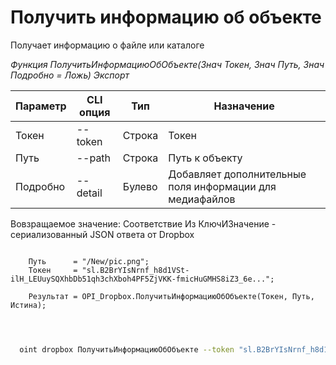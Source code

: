 ﻿---
sidebar_position: 1
---

# Получить информацию об объекте
 Получает информацию о файле или каталоге


*Функция ПолучитьИнформациюОбОбъекте(Знач Токен, Знач Путь, Знач Подробно = Ложь) Экспорт*

  | Параметр | CLI опция | Тип | Назначение |
  |-|-|-|-|
  | Токен | --token | Строка | Токен |
  | Путь | --path | Строка | Путь к объекту |
  | Подробно | --detail | Булево | Добавляет дополнительные поля информации для медиафайлов |

  
  Вовзращаемое значение:   Соответствие Из КлючИЗначение - сериализованный JSON ответа от Dropbox 

```bsl title="Пример кода"
	
    Путь      = "/New/pic.png";  
    Токен     = "sl.B2BrYIsNrnf_h8d1VSt-ilH_LEUuySQXhbDb51qh3chXboh4PF5ZjVKK-fmicHuGMHS8iZ3_6e...";
     
    Результат = OPI_Dropbox.ПолучитьИнформациюОбОбъекте(Токен, Путь, Истина);

	
```

```sh title="Пример команд CLI"
    
  oint dropbox ПолучитьИнформациюОбОбъекте --token "sl.B2BrYIsNrnf_h8d1VSt-ilH_LEUuySQXhbDb51qh3chXboh4PF5ZjVKK-fmicHuGMHS8iZ3_6e..." --path %path% --detail %detail%

```


```json title="Результат"



```
